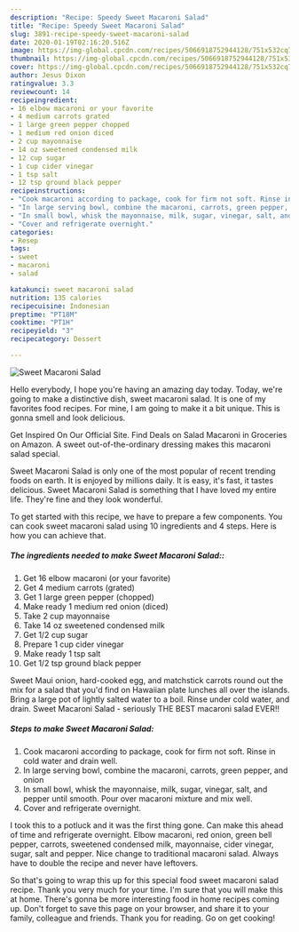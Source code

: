 ```yaml
---
description: "Recipe: Speedy Sweet Macaroni Salad"
title: "Recipe: Speedy Sweet Macaroni Salad"
slug: 3891-recipe-speedy-sweet-macaroni-salad
date: 2020-01-19T02:16:20.516Z
image: https://img-global.cpcdn.com/recipes/5066918752944128/751x532cq70/sweet-macaroni-salad-recipe-main-photo.jpg
thumbnail: https://img-global.cpcdn.com/recipes/5066918752944128/751x532cq70/sweet-macaroni-salad-recipe-main-photo.jpg
cover: https://img-global.cpcdn.com/recipes/5066918752944128/751x532cq70/sweet-macaroni-salad-recipe-main-photo.jpg
author: Jesus Dixon
ratingvalue: 3.3
reviewcount: 14
recipeingredient:
- 16 elbow macaroni or your favorite
- 4 medium carrots grated
- 1 large green pepper chopped
- 1 medium red onion diced
- 2 cup mayonnaise
- 14 oz sweetened condensed milk
- 12 cup sugar
- 1 cup cider vinegar
- 1 tsp salt
- 12 tsp ground black pepper
recipeinstructions:
- "Cook macaroni according to package, cook for firm not soft. Rinse in cold water and drain well."
- "In large serving bowl, combine the macaroni, carrots, green pepper, and onion"
- "In small bowl, whisk the mayonnaise, milk, sugar, vinegar, salt, and pepper until smooth. Pour over macaroni mixture and mix well."
- "Cover and refrigerate overnight."
categories:
- Resep
tags:
- sweet
- macaroni
- salad

katakunci: sweet macaroni salad
nutrition: 135 calories
recipecuisine: Indonesian
preptime: "PT18M"
cooktime: "PT1H"
recipeyield: "3"
recipecategory: Dessert

---
```



![Sweet Macaroni Salad](https://img-global.cpcdn.com/recipes/5066918752944128/751x532cq70/sweet-macaroni-salad-recipe-main-photo.jpg)

Hello everybody, I hope you're having an amazing day today. Today, we're going to make a distinctive dish, sweet macaroni salad. It is one of my favorites food recipes. For mine, I am going to make it a bit unique. This is gonna smell and look delicious.

Get Inspired On Our Official Site. Find Deals on Salad Macaroni in Groceries on Amazon. A sweet out-of-the-ordinary dressing makes this macaroni salad special.

Sweet Macaroni Salad is only one of the most popular of recent trending foods on earth. It is enjoyed by millions daily. It is easy, it's fast, it tastes delicious. Sweet Macaroni Salad is something that I have loved my entire life. They're fine and they look wonderful.


To get started with this recipe, we have to prepare a few components. You can cook sweet macaroni salad using 10 ingredients and 4 steps. Here is how you can achieve that.

##### The ingredients needed to make Sweet Macaroni Salad::

1. Get 16 elbow macaroni (or your favorite)
1. Get 4 medium carrots (grated)
1. Get 1 large green pepper (chopped)
1. Make ready 1 medium red onion (diced)
1. Take 2 cup mayonnaise
1. Take 14 oz sweetened condensed milk
1. Get 1/2 cup sugar
1. Prepare 1 cup cider vinegar
1. Make ready 1 tsp salt
1. Get 1/2 tsp ground black pepper


Sweet Maui onion, hard-cooked egg, and matchstick carrots round out the mix for a salad that you&#39;d find on Hawaiian plate lunches all over the islands. Bring a large pot of lightly salted water to a boil. Rinse under cold water, and drain. Sweet Macaroni Salad - seriously THE BEST macaroni salad EVER!! 

##### Steps to make Sweet Macaroni Salad:

1. Cook macaroni according to package, cook for firm not soft. Rinse in cold water and drain well.
1. In large serving bowl, combine the macaroni, carrots, green pepper, and onion
1. In small bowl, whisk the mayonnaise, milk, sugar, vinegar, salt, and pepper until smooth. Pour over macaroni mixture and mix well.
1. Cover and refrigerate overnight.


I took this to a potluck and it was the first thing gone. Can make this ahead of time and refrigerate overnight. Elbow macaroni, red onion, green bell pepper, carrots, sweetened condensed milk, mayonnaise, cider vinegar, sugar, salt and pepper. Nice change to traditional macaroni salad. Always have to double the recipe and never have leftovers. 

So that's going to wrap this up for this special food sweet macaroni salad recipe. Thank you very much for your time. I'm sure that you will make this at home. There's gonna be more interesting food in home recipes coming up. Don't forget to save this page on your browser, and share it to your family, colleague and friends. Thank you for reading. Go on get cooking!
